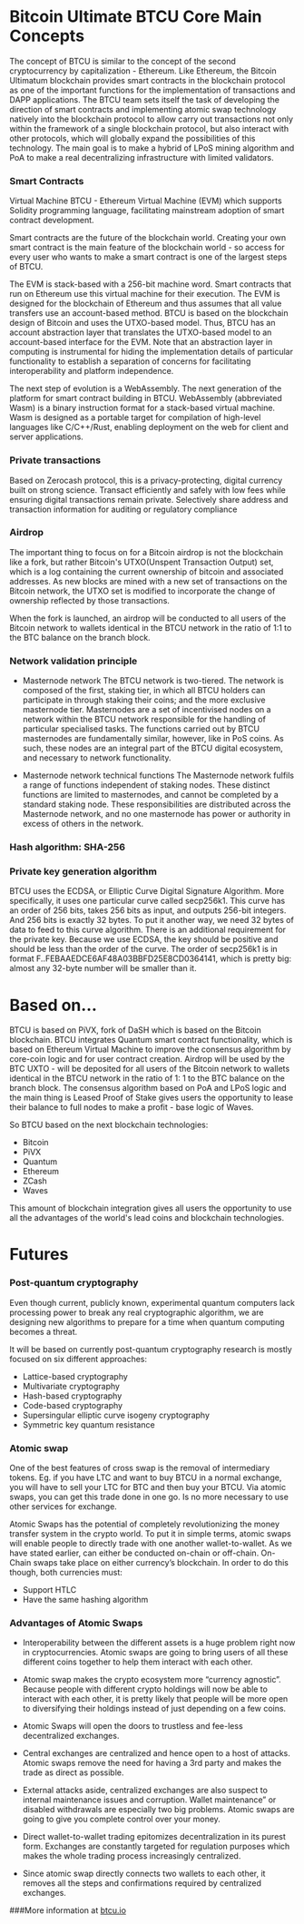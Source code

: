 Bitcoin Ultimate BTCU Core Main Concepts
=====================================

The concept of BTCU is similar to the concept of the second cryptocurrency by capitalization - Ethereum. 
Like Ethereum, the Bitcoin Ultimatum blockchain provides smart contracts in the blockchain protocol as one of the important functions for the implementation of transactions and DAPP applications. 
The BTCU team sets itself the task of developing the direction of smart contracts and implementing atomic swap technology natively into the blockchain protocol to allow carry out transactions not only within the framework of a single blockchain protocol, 
but also interact with other protocols, which will globally expand the possibilities of this technology. 
The main goal is to make a hybrid of LPoS mining algorithm and PoA to make a real decentralizing infrastructure with limited validators. 
 


 


### Smart Contracts
Virtual Machine BTCU -  Ethereum Virtual Machine (EVM)  which supports Solidity programming language, facilitating mainstream adoption of smart contract development.

Smart contracts are the future of the blockchain world. Creating your own smart contract is the main feature of the blockchain world - so access for every user who wants to make a smart contract is one of the largest steps of BTCU.

The EVM is stack-based with a 256-bit machine word. Smart contracts that run on Ethereum use this virtual machine for their execution. The EVM is designed for the blockchain of Ethereum and thus assumes that all value transfers use an account-based method. BTCU is based on the blockchain design of Bitcoin and uses the UTXO-based model. Thus, BTCU has an account abstraction layer that translates the UTXO-based model to an account-based interface for the EVM. Note that an abstraction layer in computing is instrumental for hiding the implementation details of particular functionality to establish a separation of concerns for facilitating interoperability and platform independence.

The next step of evolution is a  WebAssembly. The next generation of the platform for smart contract building in BTCU. WebAssembly (abbreviated Wasm) is a binary instruction format for a stack-based virtual machine. Wasm is designed as a portable target for compilation of high-level languages like C/C++/Rust, enabling deployment on the web for client and server applications. 



### Private transactions 
Based on Zerocash protocol, this is a privacy-protecting, digital currency built on strong science. Transact efficiently and safely with low fees while ensuring digital transactions remain private. Selectively share address and transaction information for auditing or regulatory compliance



### Airdrop
The important thing to focus on for a Bitcoin airdrop is not the blockchain like a fork, but rather Bitcoin's UTXO(Unspent Transaction Output) set, which is a log containing the current ownership of bitcoin and associated addresses. As new blocks are mined with a new set of transactions on the Bitcoin network, the UTXO set is modified to incorporate the change of ownership reflected by those transactions.

When the fork is launched, an airdrop will be conducted to all users of the Bitcoin network to wallets identical in the BTCU network in the ratio of 1:1 to the BTC balance on the branch block. 


### Network validation principle 

+ Masternode network
The BTCU network is two-tiered. The network is composed of the first, staking tier, in which all BTCU holders can participate in through staking their coins; and the more exclusive masternode tier.
Masternodes are a set of incentivised nodes on a network within the BTCU network responsible for the handling of particular specialised tasks. The functions carried out by BTCU masternodes are fundamentally similar, however, like in PoS coins. As such, these nodes are an integral part of the BTCU digital ecosystem, and necessary to network functionality.


+ Masternode network technical functions
The Masternode network fulfils a range of functions independent of staking nodes. These distinct functions are limited to masternodes, and cannot be completed by a standard staking node. These responsibilities are distributed across the Masternode network, and no one masternode has power or authority in excess of others in the network.



### Hash algorithm: SHA-256



### Private key generation algorithm
BTCU uses the ECDSA, or Elliptic Curve Digital Signature Algorithm. More specifically, it uses one particular curve called secp256k1.
This curve has an order of 256 bits, takes 256 bits as input, and outputs 256-bit integers. And 256 bits is exactly 32 bytes. To put it another way, we need 32 bytes of data to feed to this curve algorithm.
There is an additional requirement for the private key. Because we use ECDSA, the key should be positive and should be less than the order of the curve. The order of secp256k1 is in format F..FEBAAEDCE6AF48A03BBFD25E8CD0364141, which is pretty big: almost any 32-byte number will be smaller than it.



Based on…
=================================

BTCU is based on PiVX, fork of DaSH which is based on the Bitcoin blockchain. BTCU integrates Quantum smart contract functionality, which is based on Ethereum Virtual Machine to improve the consensus algorithm by core-coin logic and for user contract creation. 
Airdrop will be used by the BTC UXTO - will be deposited for all users of the Bitcoin network to wallets identical in the BTCU network in the ratio of 1: 1 to the BTC balance on the branch block. The consensus algorithm based on PoA and LPoS logic and the main thing is Leased Proof of Stake gives users the opportunity to lease their balance to full nodes to make a profit - base logic of Waves.

So BTCU based on the next blockchain technologies:


+ Bitcoin
+ PiVX
+ Quantum
+ Ethereum
+ ZCash
+ Waves


This amount of blockchain integration gives all users the opportunity to use all the advantages of the world's lead coins and blockchain technologies.

Futures
==============================================
### Post-quantum cryptography
Even though current, publicly known, experimental quantum computers lack processing power to break any real cryptographic algorithm, we are designing new algorithms to prepare for a time when quantum computing becomes a threat.

It will be based on currently post-quantum cryptography research is mostly focused on six different approaches:


+ Lattice-based cryptography
+ Multivariate cryptography
+ Hash-based cryptography
+ Code-based cryptography
+ Supersingular elliptic curve isogeny cryptography
+ Symmetric key quantum resistance



### Atomic swap
One of the best features of cross swap is the removal of intermediary tokens. Eg. if you have LTC and want to buy BTCU in a normal exchange, you will have to sell your LTC for BTC and then buy your BTCU. Via atomic swaps, you can get this trade done in one go. Is no more necessary to use other services for exchange.

Atomic Swaps has the potential of completely revolutionizing the money transfer system in the crypto world. To put it in simple terms, atomic swaps will enable people to directly trade with one another wallet-to-wallet. As we have stated earlier, can either be conducted on-chain or off-chain.
On-Chain swaps take place on either currency’s blockchain. In order to do this though, both currencies must:


+ Support HTLC
+ Have the same hashing algorithm

### Advantages of Atomic Swaps
+ Interoperability between the different assets is a huge problem right now in cryptocurrencies. Atomic swaps are going to bring users of all these different coins together to help them interact with each other.

+ Atomic swap makes the crypto ecosystem more “currency agnostic”. Because people with different crypto holdings will now be able to interact with each other, it is pretty likely that people will be more open to diversifying their holdings instead of just depending on a few coins.

+ Atomic Swaps will open the doors to trustless and fee-less decentralized exchanges.
+ Central exchanges are centralized and hence open to a host of attacks. Atomic swaps remove the need for having a 3rd party and makes the trade as direct as possible.
+ External attacks aside, centralized exchanges are also suspect to internal maintenance issues and corruption. Wallet maintenance” or disabled withdrawals are especially two big problems. Atomic swaps are going to give you complete control over your money.
+ Direct wallet-to-wallet trading epitomizes decentralization in its purest form. Exchanges are constantly targeted for regulation purposes which makes the whole trading process increasingly centralized.
+ Since atomic swap directly connects two wallets to each other, it removes all the steps and confirmations required by centralized exchanges.



 ###More information at [btcu.io](http://www.btcu.io/)
 
